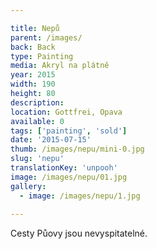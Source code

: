 ```yaml
---

title: Nepů
parent: /images/
back: Back
type: Painting
media: Akryl na plátně
year: 2015
width: 190
height: 80
description: 
location: Gottfrei, Opava
available: 0
tags: ['painting', 'sold']
date: '2015-07-15'
thumb: /images/nepu/mini-0.jpg
slug: 'nepu'
translationKey: 'unpooh'
image: /images/nepu/01.jpg
gallery:
  - image: /images/nepu/1.jpg
  
---
```

Cesty Půovy jsou nevyspitatelné.

